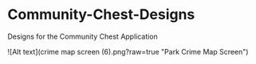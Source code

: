 # Community-Chest-Designs
Designs for the Community Chest Application

![Alt text](crime map screen (6).png?raw=true "Park Crime Map Screen")
